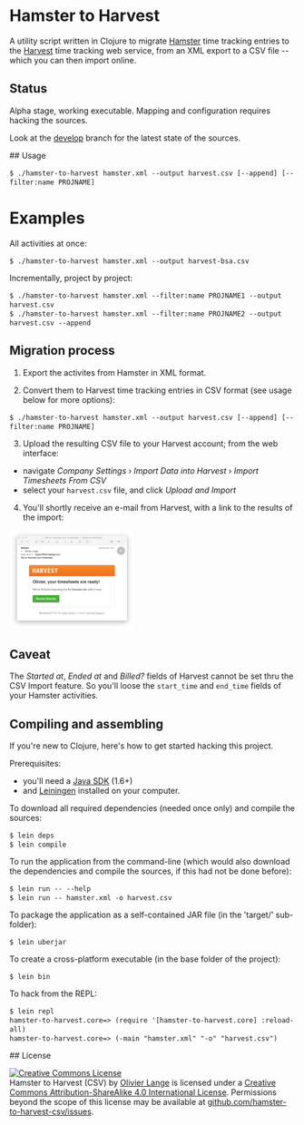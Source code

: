 # Hamster to Harvest

A utility script written in Clojure to migrate [Hamster](http://projecthamster.wordpress.com/about/) time tracking entries to the [Harvest](https://www.getharvest.com) time tracking web service, from an XML export to a CSV file -- which you can then import online.

## Status

Alpha stage, working executable. Mapping and configuration requires hacking the sources.

Look at the [develop](https://github.com/olange/hamster-to-harvest-csv/tree/develop) branch
for the latest state of the sources.

## Usage

````
$ ./hamster-to-harvest hamster.xml --output harvest.csv [--append] [--filter:name PROJNAME]
````

# Examples

All activities at once:

````
$ ./hamster-to-harvest hamster.xml --output harvest-bsa.csv
````

Incrementally, project by project:

````
$ ./hamster-to-harvest hamster.xml --filter:name PROJNAME1 --output harvest.csv
$ ./hamster-to-harvest hamster.xml --filter:name PROJNAME2 --output harvest.csv --append
````

## Migration process

1. Export the activites from Hamster in XML format.

2. Convert them to Harvest time tracking entries in CSV format (see usage below for more options):

````
$ ./hamster-to-harvest hamster.xml --output harvest.csv [--append] [--filter:name PROJNAME]
````

3. Upload the resulting CSV file to your Harvest account; from the web interface:

* navigate _Company Settings_ › _Import Data into Harvest_ › _Import Timesheets From CSV_
* select your `harvest.csv` file, and click _Upload and Import_

4. You'll shortly receive an e-mail from Harvest, with a link to the results of the import:

<img src="doc/images/harvest-import-confirm.png" height="175" />

## Caveat

The _Started at_, _Ended at_ and _Billed?_ fields of Harvest cannot be set thru the CSV Import feature. So you'll loose the `start_time` and `end_time` fields of your Hamster activities.

## Compiling and assembling

If you're new to Clojure, here's how to get started hacking this project.

Prerequisites:

* you'll need a [Java SDK](http://www.oracle.com/technetwork/java/javase/downloads/index.html) (1.6+)
* and [Leiningen](http://leiningen.org/#install) installed on your computer.

To download all required dependencies (needed once only) and compile the sources:

    $ lein deps
    $ lein compile

To run the application from the command-line (which would also download the
dependencies and compile the sources, if this had not be done before):

    $ lein run -- --help
    $ lein run -- hamster.xml -o harvest.csv

To package the application as a self-contained JAR file (in the 'target/' sub-folder):

    $ lein uberjar

To create a cross-platform executable (in the base folder of the project):

    $ lein bin

To hack from the REPL:

    $ lein repl
    hamster-to-harvest.core=> (require '[hamster-to-harvest.core] :reload-all)
    hamster-to-harvest.core=> (-main "hamster.xml" "-o" "harvest.csv")

## License

<a rel="license" href="http://creativecommons.org/licenses/by-sa/4.0/"><img alt="Creative Commons License" style="border-width:0" src="https://i.creativecommons.org/l/by-sa/4.0/88x31.png" /></a>
<br /><span xmlns:dct="http://purl.org/dc/terms/" property="dct:title">Hamster to Harvest (CSV)</span> by <a xmlns:cc="http://creativecommons.org/ns#" href="http://github.com/olange" property="cc:attributionName" rel="cc:attributionURL">Olivier Lange</a> is licensed under a <a rel="license" href="http://creativecommons.org/licenses/by-sa/4.0/">Creative Commons Attribution-ShareAlike 4.0 International License</a>.
Permissions beyond the scope of this license may be available at <a xmlns:cc="http://creativecommons.org/ns#" href="https://github.com/olange/hamster-to-harvest-csv/issues/new" rel="cc:morePermissions">github.com/hamster-to-harvest-csv/issues</a>.
